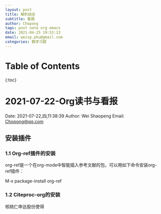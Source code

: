 ```yaml
---
layout: post
title: 解析结合
subtitle: 看报
author: Chopong
tags: post note org emacs
date: 2021-04-25 19:53:13
email: weisp.pku@gmail.com
categories: 数学习题
---
```

# Table of Contents #

{:toc}

# 2021-07-22-Org读书与看报 #

Date: 2021-07-22,四,11:38:39
Author: Wei Shaopeng
Email: Chopong@qq.com


## 安装插件 ##

### 1.1 Org-ref插件的安装 ###

org-ref是一个在org-mode中智能插入参考文献的包，可以用如下命令安装org-ref插件：

M-x package-install org-ref

### 1.2 Citeproc-org的安装 ###

核桃仁申达股份使得
